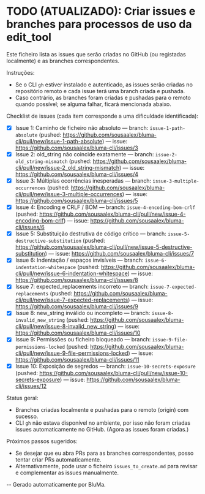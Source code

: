 # TODO (ATUALIZADO): Criar issues e branches para processos de uso da edit_tool

 Este ficheiro lista as issues que serão criadas no GitHub (ou registadas localmente) e as branches correspondentes.

 Instruções:
 - Se o CLI `gh` estiver instalado e autenticado, as issues serão criadas no repositório remoto e cada issue terá uma branch
 criada e pushada.
 - Caso contrário, as branches foram criadas e pushadas para o remoto quando possível; se alguma falhar, ficará mencionada abaixo.

 Checklist de issues (cada item corresponde a uma dificuldade identificada):

 - [x] Issue 1: Caminho de ficheiro não absoluto — branch: `issue-1-path-absolute` (pushed:
 https://github.com/sousaalex/bluma-cli/pull/new/issue-1-path-absolute) — issue: https://github.com/sousaalex/bluma-cli/issues/3
 - [x] Issue 2: old_string não coincide exatamente — branch: `issue-2-old_string-mismatch` (pushed:
 https://github.com/sousaalex/bluma-cli/pull/new/issue-2_old_string-mismatch) — issue:
 https://github.com/sousaalex/bluma-cli/issues/4
 - [x] Issue 3: Múltiplas ocorrências inesperadas — branch: `issue-3-multiple-occurrences` (pushed:
 https://github.com/sousaalex/bluma-cli/pull/new/issue-3-multiple-occurrences) — issue:
 https://github.com/sousaalex/bluma-cli/issues/5
 - [x] Issue 4: Encoding e CRLF / BOM — branch: `issue-4-encoding-bom-crlf` (pushed:
 https://github.com/sousaalex/bluma-cli/pull/new/issue-4-encoding-bom-crlf) — issue:
 https://github.com/sousaalex/bluma-cli/issues/6
 - [x] Issue 5: Substituição destrutiva de código crítico — branch: `issue-5-destructive-substitution` (pushed:
 https://github.com/sousaalex/bluma-cli/pull/new/issue-5-destructive-substitution) — issue:
 https://github.com/sousaalex/bluma-cli/issues/7
 - [x] Issue 6: Indentação / espaços invisíveis — branch: `issue-6-indentation-whitespace` (pushed:
 https://github.com/sousaalex/bluma-cli/pull/new/issue-6-indentation-whitespace) — issue:
 https://github.com/sousaalex/bluma-cli/issues/8
 - [x] Issue 7: expected_replacements incorreto — branch: `issue-7-expected-replacements` (pushed:
 https://github.com/sousaalex/bluma-cli/pull/new/issue-7-expected-replacements) — issue:
 https://github.com/sousaalex/bluma-cli/issues/9
 - [x] Issue 8: new_string inválido ou incompleto — branch: `issue-8-invalid_new_string` (pushed:
 https://github.com/sousaalex/bluma-cli/pull/new/issue-8-invalid_new_string) — issue:
 https://github.com/sousaalex/bluma-cli/issues/10
 - [x] Issue 9: Permissões ou ficheiro bloqueado — branch: `issue-9-file-permissions-locked` (pushed:
 https://github.com/sousaalex/bluma-cli/pull/new/issue-9-file-permissions-locked) — issue:
 https://github.com/sousaalex/bluma-cli/issues/11
 - [x] Issue 10: Exposição de segredos — branch: `issue-10-secrets-exposure` (pushed:
 https://github.com/sousaalex/bluma-cli/pull/new/issue-10-secrets-exposure) — issue:
 https://github.com/sousaalex/bluma-cli/issues/12

 Status geral:
 - Branches criadas localmente e pushadas para o remoto (origin) com sucesso.
 - CLI `gh` não estava disponível no ambiente, por isso não foram criadas issues automaticamente no GitHub. (Agora as issues foram
  criadas.)

 Próximos passos sugeridos:
 - Se desejar que eu abra PRs para as branches correspondentes, posso tentar criar PRs automaticamente.
 - Alternativamente, pode usar o ficheiro `issues_to_create.md` para revisar e complementar as issues manualmente.

 --
 Gerado automaticamente por BluMa.